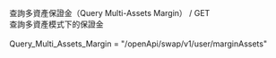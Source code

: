 查詢多資產保證金（Query Multi-Assets Margin） / GET \
查詢多資產模式下的保證金\
\
Query_Multi_Assets_Margin = "/openApi/swap/v1/user/marginAssets"
